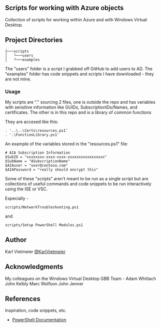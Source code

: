 ## Scripts for working with Azure objects

Collection of scripts for working within Azure and with Windows Virtual Desktop. 


## Project Directories
```
├───scripts
│   └───users
│   └───examples
```

The "users" folder is a script I grabbed off GitHub to add users to AD.
The "examples" folder has code snippets and scripts I have downloaded - they are not mine. 


### Usage
My scripts are "." sourcing 2 files, one is outside the repo and has variables with sensitive information
like GUIDs, SubscriptionIDs/Names, and certificates. The other is in this repo and is a library of common 
functions

They are accesed like this:
```
. '..\..\Certs\resources.ps1'
. '.\FunctionLibrary.ps1'
```

An example of the variables stored in the "resources.ps1" file:
```
# AIA Subscription Information
$SubID = "xxxxxxxx-xxxx-xxxx-xxxxxxxxxxxxxxxxx"
$SubName = "ASubscriptionName"
$AIAuser = "user@contoso.com"
$AIAPassword = "really should encrypt this"
```

Some of these "scripts" aren't meant to be run as a single script but are collections of useful 
commands and code snippets to be run interactively using the ISE or VSC.

Especially - 
```
scripts/NetworkTroubleshooting.ps1
```
and 
```
scripts/Setup PowerShell Modules.ps1
```

## Author

Karl Vietmeier
[@KarlVietmeier](https://twitter.com/karlvietmeier)

## Acknowledgments
My colleagues on the Windows Virtual Desktop GBB Team -
Adam Whitlach
John Kelbly
Marc Wolfson
John Jenner


## References
Inspiration, code snippets, etc.
* [PowerShell Documentation](https://docs.microsoft.com/en-us/powershell/)